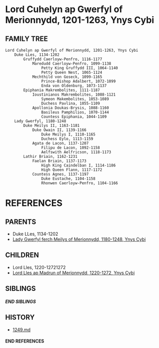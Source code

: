# Lord Cuhelyn ap Gwerfyl of Merionnydd, 1201-1263, Ynys Cybi

## FAMILY TREE 
```
Lord Cuhelyn ap Gwerfyl of Merionnydd, 1201-1263, Ynys Cybi
    Duke LLes, 1134-1202
        Gruffydd Caerloyw-Penfro, 1116-1177
            Maredudd Caerloyw-Penfro, 1099-1138
                Petty King Gruffydd III, 1064-1140
                Petty Queen Nest, 1065-1124
            Mechthild von Goseck, 1099-1165
                Prince-Bishop Adalbert, 1072-1099
                Enda von Oldenburg, 1073-1137
        Epiphania Makrembolites, 1111-1187
            Ioustinianos Makrembolites, 1088-1121
                Symeon Makembolites, 1053-1089
                Duchess Pavlina, 1055-1109
            Apollonia Doukas-Brysis, 1088-1160
                Basileus Pamphilios, 1070-1144
                Countess Epiphania, 1044-1109
    Lady Gwerfyl, 1180-1248
        Duke Meilys II, 1163-1181
            Duke Owain II, 1139-1166
                Duke Meilys I, 1110-1165                
                Duchess Eylo, 1113-1159
            Agata de Lacon, 1137-1207
                Filipu de Lacon, 1092-1158
                Aelfswith Aelfricson, 1118-1173
        Lathir Briain, 1162-1231
            Faelan Briain, 1137-1173
                High King Caindelban I, 1114-1186    
                High Queen Flann, 1117-1172
            Countess Agnes, 1137-1197
                Duke Eustache, 1104-1158
                Rhonwen Caerloyw-Penfro, 1104-1166

```


# REFERENCES

## PARENTS 
* Duke LLes, 1134-1202
* [Lady Gwerfyl ferch Meilys of Merionnydd, 1180-1248, Ynys Cybi](p/gwerfyl_ferch_meilys_1180.md)

## CHILDREN 
* Lord Lles, 1220-12721272
* [Lord Lles ap Madrun of Merionnydd, 1220-1272, Ynys Cybi](p/lles_ap_madrun_1220.md)

## SIBLINGS

##### END SIBLINGS  
## HISTORY
* [1249.md](../h/1249.md)

#### END REFERENCES
